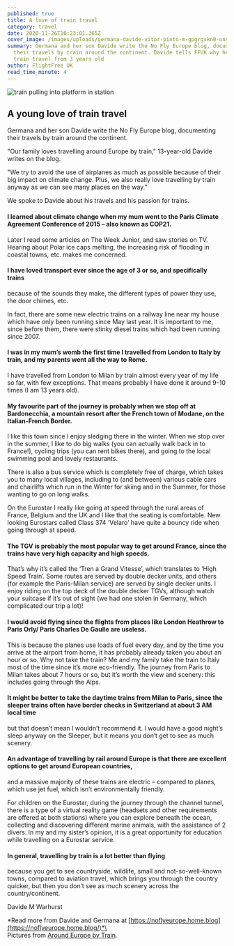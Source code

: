 ```yaml
---
published: true
title: A love of train travel
category: travel
date: 2020-11-26T10:23:01.365Z
cover_image: /images/uploads/germana-davide-vitor-pinto-m-gpgrgskn0-unsplash.jpg
summary: Germana and her son Davide write the No Fly Europe blog, documenting
  their travels by train around the continent. Davide tells FFUK why he's loved
  train travel from 3 years old
author: FlightFree UK
read_time_minute: 4
---
```

![train pulling into platform in station](/images/uploads/germana-davide-vitor-pinto-m-gpgrgskn0-unsplash.jpg "Cover photo credit: Vitor Pinto on Unsplash")

## A young love of train travel

Germana and her son Davide write the No Fly Europe blog, documenting their travels by train around the continent.

"Our family loves travelling around Europe by train," 13-year-old Davide writes on the blog.

"We try to avoid the use of airplanes as much as possible because of their big impact on climate change. Plus, we also really love travelling by train anyway as we can see many places on the way."

We spoke to Davide about his travels and his passion for trains.

#### I learned about climate change when my mum went to the Paris Climate Agreement Conference of 2015 – also known as COP21. 

Later I read some articles on The Week Junior, and saw stories on TV. Hearing about Polar ice caps melting, the increasing risk of flooding in coastal towns, etc. makes me concerned.

#### I have loved transport ever since the age of 3 or so, and specifically trains 

because of the sounds they make, the different types of power they use, the door chimes, etc. 

In fact, there are some new electric trains on a railway line near my house which have only been running since May last year. It is important to me, since before them, there were stinky diesel trains which had been running since 2007.

#### I was in my mum’s womb the first time I travelled from London to Italy by train, and my parents went all the way to Rome. 

I have travelled from London to Milan by train almost every year of my life so far, with few exceptions. That means probably I have done it around 9-10 times (I am 13 years old).  

#### My favourite part of the journey is probably when we stop off at Bardonecchia, a mountain resort after the French town of Modane, on the Italian-French Border. 

I like this town since I enjoy sledging there in the winter. When we stop over in the summer, I like to do big walks (you can actually walk back in to France!), cycling trips (you can rent bikes there), and going to the local swimming pool and lovely restaurants. 

There is also a bus service which is completely free of charge, which takes you to many local villages, including to (and between) various cable cars and chairlifts which run in the Winter for skiing and in the Summer, for those wanting to go on long walks.

On the Eurostar I really like going at speed through the rural areas of France, Belgium and the UK and I like that the seating is comfortable. New looking Eurostars called Class 374 ‘Velaro’ have quite a bouncy ride when going through at speed. 

#### The TGV is probably the most popular way to get around France, since the trains have very high capacity and high speeds. 

That’s why it’s called the ‘Tren a Grand Vitesse’, which translates to ‘High Speed Train’. Some routes are served by double decker units, and others (for example the Paris-Milan service) are served by single decker units. I enjoy riding on the top deck of the double decker TGVs, although watch your suitcase if it’s out of sight (we had one stolen in Germany, which complicated our trip a lot)!

#### I would avoid flying since the flights from places like London Heathrow to Paris Orly/ Paris Charles De Gaulle are useless. 

This is because the planes use loads of fuel every day, and by the time you arrive at the airport from home, it has probably already taken you about an hour or so. Why not take the train? Me and my family take the train to Italy most of the time since it’s more eco-friendly. The journey from Paris to Milan takes about 7 hours or so, but it’s worth the view and scenery: this includes going through the Alps.

#### It might be better to take the daytime trains from Milan to Paris, since the sleeper trains often have border checks in Switzerland at about 3 AM local time

but that doesn’t mean I wouldn’t recommend it. I would have a good night’s sleep anyway on the Sleeper, but it means you don’t get to see as much scenery. 

#### An advantage of travelling by rail around Europe is that there are excellent options to get around European countries, 

and a massive majority of these trains are electric – compared to planes, which use jet fuel, which isn’t environmentally friendly.

For children on the Eurostar, during the journey through the channel tunnel, there is a type of a virtual reality game (headsets and other requirements are offered at both stations) where you can explore beneath the ocean, collecting and discovering different marine animals, with the assistance of 2 divers. In my and my sister’s opinion, it is a great opportunity for education while travelling on a Eurostar service.

#### In general, travelling by train is a lot better than flying

because you get to see countryside, wildlife, small and not-so-well-known towns, compared to aviation travel, which brings you through the country quicker, but then you don’t see as much scenery across the country/continent.

Davide M Warhurst

*Read more from Davide and Germana at [https://noflyeurope.home.blog](https://noflyeurope.home.blog/)*\
\
Pictures from [Around Europe by Train](https://noflyeurope.home.blog/2019/04/25/a-familys-trip-by-train-from-london-to-milan/).